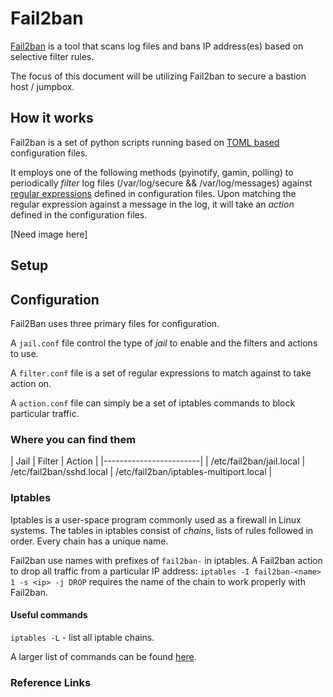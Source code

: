 # Fail2ban

[Fail2ban](https://www.fail2ban.org/wiki/index.php/Main_Page) is a tool that scans log files and bans IP address(es) based on selective filter rules.

The focus of this document will be utilizing Fail2ban to secure a bastion host / jumpbox.

## How it works

Fail2ban is a set of python scripts running based on [TOML based](https://github.com/toml-lang/toml) configuration files. 

It employs one of the following methods (pyinotify, gamin, polling) to periodically _filter_ log files (/var/log/secure && /var/log/messages) against [regular expressions](https://www.regular-expressions.info/) defined in configuration files. Upon matching the regular expression against a message in the log, it will take an _action_ defined in the configuration files.

[Need image here]

## Setup



## Configuration

Fail2Ban uses three primary files for configuration.

A `jail.conf` file control the type of *jail* to enable and the filters and actions to use.

A `filter.conf` file is a set of regular expressions to match against to take action on.

A `action.conf` file can simply be a set of iptables commands to block particular traffic.

### Where you can find them

| Jail | Filter | Action |
|------------------------|
| /etc/fail2ban/jail.local | /etc/fail2ban/sshd.local | /etc/fail2ban/iptables-multiport.local |

### Iptables

Iptables is a user-space program commonly used as a firewall in Linux systems. The tables in iptables consist of _chains_, lists of rules followed in order. Every chain has a unique name.

Fail2ban use names with prefixes of `fail2ban-` in iptables.
A Fail2ban action to drop all traffic from a particular IP address: `iptables -I fail2ban-<name> 1 -s <ip> -j DROP` requires the name of the chain to work properly with Fail2ban.

#### Useful commands

`iptables -L` - list all iptable chains.

A larger list of commands can be found [here](https://wiki.archlinux.org/index.php/iptables).

### Reference Links

